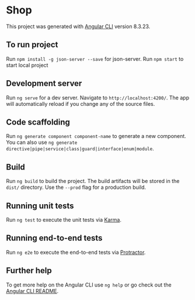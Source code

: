# Shop

This project was generated with [Angular CLI](https://github.com/angular/angular-cli) version 8.3.23.

## To run project

Run `npm install -g json-server --save` for json-server.
Run `npm start` to start local project

## Development server

Run `ng serve` for a dev server. Navigate to `http://localhost:4200/`. 
The app will automatically reload if you change any of the source files.

## Code scaffolding

Run `ng generate component component-name` to generate a new component. 
You can also use `ng generate directive|pipe|service|class|guard|interface|enum|module`.

## Build

Run `ng build` to build the project. The build artifacts will be stored in the `dist/` directory. 
Use the `--prod` flag for a production build.

## Running unit tests

Run `ng test` to execute the unit tests via [Karma](https://karma-runner.github.io).

## Running end-to-end tests

Run `ng e2e` to execute the end-to-end tests via [Protractor](http://www.protractortest.org/).

## Further help

To get more help on the Angular CLI use `ng help` or go check out the [Angular CLI README](https://github.com/angular/angular-cli/blob/master/README.md).
